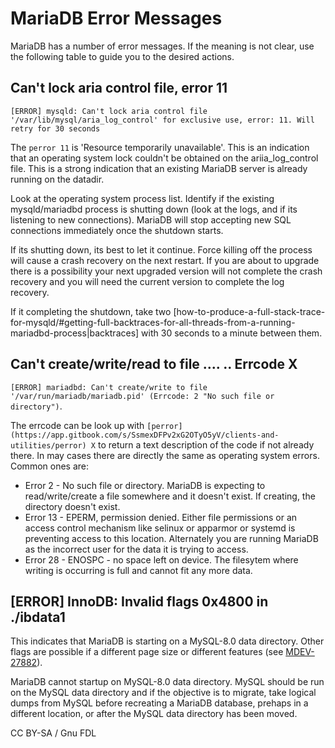 
# MariaDB Error Messages

MariaDB has a number of error messages. If the meaning is not clear, use the following table to guide you to the desired actions.


## Can't lock aria control file, error 11


`[ERROR] mysqld: Can't lock aria control file '/var/lib/mysql/aria_log_control' for exclusive use, error: 11. Will retry for 30 seconds`


The `perror 11` is 'Resource temporarily unavailable'. This is an indication that an operating system lock couldn't be obtained on the ariia_log_control file. This is a strong indication that an existing MariaDB server is already running on the datadir.


Look at the operating system process list. Identify if the existing mysqld/mariadbd process is shutting down (look at the logs, and if its listening to new connections). MariaDB will stop accepting new SQL connections immediately once the shutdown starts.


If its shutting down, its best to let it continue. Force killing off the process will cause a crash recovery on the next restart. If you are about to upgrade there is a possibility your next upgraded version will not complete the crash recovery and you will need the current version to complete the log recovery.


If it completing the shutdown, take two [how-to-produce-a-full-stack-trace-for-mysqld/#getting-full-backtraces-for-all-threads-from-a-running-mariadbd-process|backtraces] with 30 seconds to a minute between them.


## Can't create/write/read to file .... .. Errcode X


`[ERROR] mariadbd: Can't create/write to file '/var/run/mariadb/mariadb.pid' (Errcode: 2 "No such file or directory")`.


The errcode can be look up with `[perror](https://app.gitbook.com/s/SsmexDFPv2xG2OTyO5yV/clients-and-utilities/perror) X` to return a text description of the code if not already there. In may cases there are directly the same as operating system errors. Common ones are:


* Error 2 - No such file or directory. MariaDB is expecting to read/write/create a file somewhere and it doesn't exist. If creating, the directory doesn't exist.
* Error 13 - EPERM, permission denied. Either file permissions or an access control mechanism like selinux or apparmor or systemd is preventing access to this location. Alternately you are running MariaDB as the incorrect user for the data it is trying to access.
* Error 28 - ENOSPC - no space left on device. The filesytem where writing is occurring is full and cannot fit any more data.


## [ERROR] InnoDB: Invalid flags 0x4800 in ./ibdata1


This indicates that MariaDB is starting on a MySQL-8.0 data directory. Other flags are possible if a different page size or different features (see [MDEV-27882](https://jira.mariadb.org/browse/MDEV-27882)).


MariaDB cannot startup on MySQL-8.0 data directory. MySQL should be run on the MySQL data directory and if the objective is to migrate, take logical dumps from MySQL before recreating a MariaDB database, prehaps in a different location, or after the MySQL data directory has been moved.


CC BY-SA / Gnu FDL

